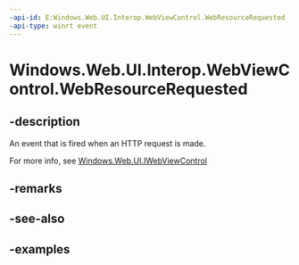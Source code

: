 ```yaml
---
-api-id: E:Windows.Web.UI.Interop.WebViewControl.WebResourceRequested
-api-type: winrt event
---
```


<!-- Event syntax.
public event TypedEventHandler WebResourceRequested<IWebViewControl, WebViewControlWebResourceRequestedEventArgs>
-->

# Windows.Web.UI.Interop.WebViewControl.WebResourceRequested

## -description
An event that is fired when an HTTP request is made.

For more info, see [Windows.Web.UI.IWebViewControl](../windows.web.ui/iwebviewcontrol.md)

## -remarks

## -see-also

## -examples


